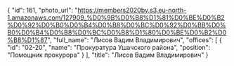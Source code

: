 {
    "id": 161,
    "photo_url": "https://members2020by.s3.eu-north-1.amazonaws.com/127909_%D0%9B%D0%B8%D1%81%D0%BE%D0%B2%D0%92%D0%B0%D0%B4%D0%B8%D0%BC%D0%92%D0%BB%D0%B0%D0%B4%D0%B8%D0%BC%D0%B8%D1%80%D0%BE%D0%B2%D0%B8%D1%87",
    "full_name": "Лисов Вадим Владимирович",
    "offices": [
        {
            "id": "02-20",
            "name": "Прокуратура Ушачского района",
            "position": "Помощник прокурора"
        }
    ],
    "title": "Лисов Вадим Владимирович"
}